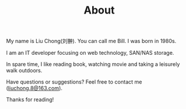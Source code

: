 ﻿---
layout: page
title: About
---

My name is Liu Chong(刘翀). You can call me Bill. I was born in 1980s.

I am an IT developer focusing on web technology, SAN/NAS storage.

In spare time, I like reading book, watching movie and taking a leisurely walk outdoors.

Have questions or suggestions? Feel free to contact me (liuchong.8@163.com).

Thanks for reading!
